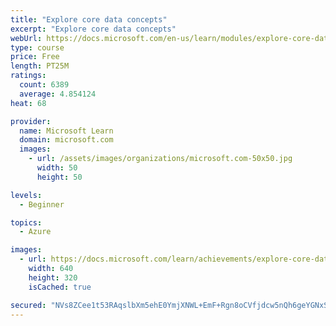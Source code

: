 ```yaml
---
title: "Explore core data concepts"
excerpt: "Explore core data concepts"
webUrl: https://docs.microsoft.com/en-us/learn/modules/explore-core-data-concepts/
type: course
price: Free
length: PT25M
ratings:
  count: 6389
  average: 4.854124
heat: 68

provider:
  name: Microsoft Learn
  domain: microsoft.com
  images:
    - url: /assets/images/organizations/microsoft.com-50x50.jpg
      width: 50
      height: 50

levels:
  - Beginner

topics:
  - Azure

images:
  - url: https://docs.microsoft.com/learn/achievements/explore-core-data-concepts-social.png
    width: 640
    height: 320
    isCached: true

secured: "NVs8ZCee1t53RAqslbXm5ehE0YmjXNWL+EmF+Rgn8oCVfjdcw5nQh6geYGNxSZLa4CUUOpGFxDl1qwBYbv6Qdj62oV6rUs58TAvx1n5zOvO3R8KY5J7iAEfGrFB/1KXFtFO9TakfJGxq2RG4bMl4r91XGeVrlfRhwKiHt57NPr95YCRVfFnGBnicq3lM53QOjIbrxmZ7B2+kjWbsodkhKGM5k7eilfSYjd6Y9UJ6oK+lanqMqO9Aw1r0bZW9QducuW45+y/MtuF7EJYi8CsKltIjq6dRsDYNR7m+j8/WSSIKRh49pTJdJWmlzFjB+43tRarvjCevRdy6c2Yo4HwX0xqjkDpgZfHT1fBhMZ/47XK30c6wGZAvQGaZfDMJtZI5KH5QDwfj6MiOBn0bDLYFAcnZUHMUcXfmAP26s3GXbSU=;9OSPs6qCrQX7ny0nrQ+d4A=="
---
```


